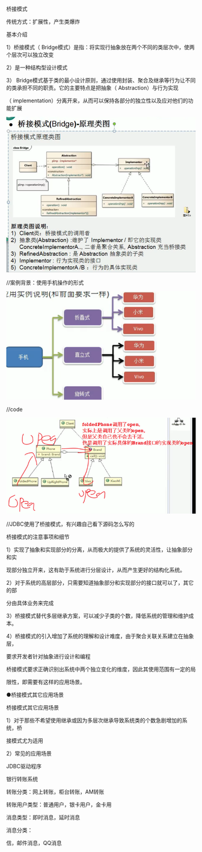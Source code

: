 桥接模式



传统方式：扩展性，产生类爆炸



基本介绍

1）桥接模式（ Bridge模式）是指：将实现行抽象放在两个不同的类层次中，使两个层次可以独立改变

2）是一种结构型设计模式

3） Bridge模式基于类的最小设计原则，通过使用封装、聚合及继承等行为让不同的类承担不同的职责。它的主要特点是把抽象（ Abstraction）与行为实现

（ implementation）分离开来，从而可以保持各部分的独立性以及应对他们的功能扩展



![img](_assets/桥接模式/1606634166561-719bf245-d6ec-4a34-8d10-bafabfa2c565.png)



//案例背景：使用手机操作的形式 

![img](_assets/桥接模式/1606634230999-6a2de3c4-5148-4476-b271-334d2ef39e6f.png)





//code



![img](_assets/桥接模式/1606634956248-bd5feefb-ebd0-44c9-a277-ff877a294766.png)





//JDBC使用了桥接模式，有兴趣自己看下源码怎么写的



桥接模式的注意事项和细节

1）实现了抽象和实现部分的分离，从而极大的提供了系统的灵活性，让抽象部分和实

现部分独立开来，这有助于系统进行分层设计，从而产生更好的结构化系统。

2）对于系统的高层部分，只需要知道抽象部分和实现部分的接口就可以了，其它的部

分由具体业务来完成

3）桥接模式替代多层继承方案，可以减少子类的个数，降低系统的管理和维护成本。

4）桥接模式的引入增加了系统的理解和设计难度，由于聚合关联关系建立在抽象层，

要求开发者针对抽象进行设计和编程

桥接模式要求正确识别出系统中两个独立变化的维度，因此其使用范围有一定的局

限性，即需要有这样的应用场景。



●桥接模式其它应用场景

桥接模式其它应用场景

1）对于那些不希望使用继承或因为多层次继承导致系统类的个数急剧增加的系统，桥

接模式尤为适用

2）常见的应用场景

JDBC驱动程序

银行转账系统

转账分类：网上转账，柜台转账，AM转账

转账用户类型：普通用户，银卡用户，金卡用

消息类型：即时消息，延时消息

消息分类：

信，邮件消息，QQ消息